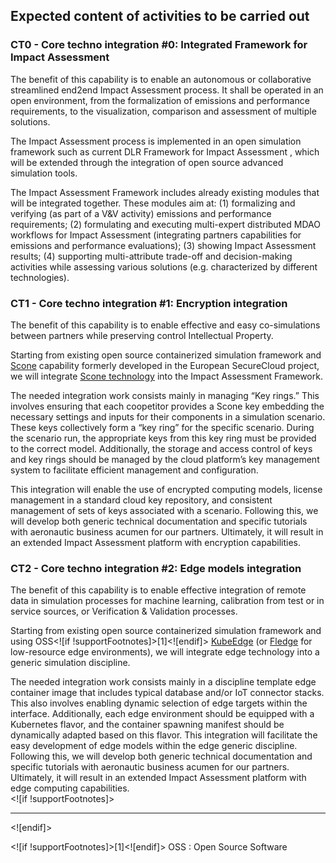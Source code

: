 ## Expected content of activities to be carried out 
 
### CT0 - Core techno integration #0: Integrated Framework for Impact Assessment

The benefit of this capability is to enable an autonomous or collaborative streamlined end2end Impact Assessment process. It shall be operated in an open environment, from the formalization of emissions and performance requirements, to the visualization, comparison and assessment of multiple solutions.

The Impact Assessment process is implemented in an open simulation framework such as current DLR Framework for Impact Assessment , which will be extended through the integration of open source advanced simulation tools. 
 
The Impact Assessment Framework includes already existing modules that will be integrated together. These modules aim at: (1) formalizing and verifying (as part of a V&V activity) emissions and performance requirements; (2) formulating and executing multi-expert distributed MDAO workflows for Impact Assessment (integrating partners capabilities for emissions and performance evaluations); (3) showing Impact Assessment results; (4) supporting multi-attribute trade-off and decision-making activities while assessing various solutions (e.g. characterized by different technologies).
 
### CT1 - Core techno integration #1: Encryption integration

The benefit of this capability is to enable effective and easy co-simulations between partners while preserving control Intellectual Property.

Starting from existing open source containerized simulation framework and [Scone](https://scontain.com/) capability formerly developed in  the European SecureCloud  project, we will integrate [Scone technology](https://sconedocs.github.io/multi-stakeholder-workflow/) into the Impact Assessment Framework. 
 
The needed integration work consists mainly in managing “Key rings.” This involves ensuring that each coopetitor provides a Scone key embedding the necessary settings and inputs for their components in a simulation scenario. These keys collectively form a “key ring” for the specific scenario. During the scenario run, the appropriate keys from this key ring must be provided to the correct model. Additionally, the storage and access control of keys and key rings should be managed by the cloud platform’s key management system to facilitate efficient management and configuration.
 
This integration will enable the use of encrypted computing models, license management in a standard cloud key repository, and consistent management of sets of keys associated with a scenario. Following this, we will develop both generic technical documentation and specific tutorials with aeronautic business acumen for our partners. Ultimately, it will result in an extended Impact Assessment platform with encryption capabilities.
 
### CT2 - Core techno integration #2: Edge models integration

The benefit of this capability is to enable effective integration of remote data in simulation processes for machine learning, calibration from test or in service sources, or Verification & Validation processes.

Starting from existing open source containerized simulation framework and using OSS<![if !supportFootnotes]>[1]<![endif]> [KubeEdge](https://kubeedge.io/) (or [Fledge](https://lfedge.org/projects/fledge/) for low-resource edge environments), we will integrate edge technology into a generic simulation discipline. 
 
The needed integration work consists mainly in a discipline template edge container image that includes typical database and/or IoT connector stacks. This also involves enabling dynamic selection of edge targets within the interface. Additionally, each edge environment should be equipped with a Kubernetes flavor, and the container spawning manifest should be dynamically adapted based on this flavor.
 This integration will facilitate the easy development of edge models within the edge generic discipline. Following this, we will develop both generic technical documentation and specific tutorials with aeronautic business acumen for our partners. Ultimately, it will result in an extended Impact Assessment platform with edge computing capabilities.  
<![if !supportFootnotes]>  
 
* * *
 <![endif]> 
 
<![if !supportFootnotes]>[1]<![endif]> OSS : Open Source Software

